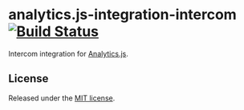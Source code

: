# analytics.js-integration-intercom [![Build Status][ci-badge]][ci-link]

Intercom integration for [Analytics.js][].

## License

Released under the [MIT license](LICENSE).


[Analytics.js]: https://segment.com/docs/libraries/analytics.js/
[ci-link]: https://circleci.com/gh/segment-integrations/analytics.js-integration-intercom
[ci-badge]: https://circleci.com/gh/segment-integrations/analytics.js-integration-intercom.svg?style=svg
